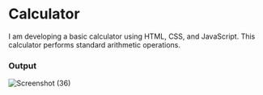 # Calculator

I am developing a basic calculator using HTML, CSS, and JavaScript. This calculator performs standard arithmetic operations.

### Output

![Screenshot (36)](https://github.com/krishnnaa15/Calculator/assets/141332207/bf380e3d-d496-47b8-afdc-9426ceca8f0a)
